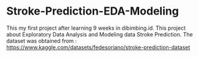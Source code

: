 # Stroke-Prediction-EDA-Modeling

This my first project after learning 9 weeks in dibimbing.id. This project about Exploratory Data Analysis and Modeling data Stroke Prediction. The dataset was obtained from : https://www.kaggle.com/datasets/fedesoriano/stroke-prediction-dataset
